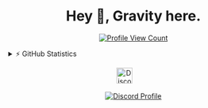 <h1 align="center">Hey 👋, Gravity here.</h1>

<p align="center">
  <a href="https://github.com/GravityScriptsV2">
    <img src="https://komarev.com/ghpvc/?username=GravityScriptsV2&style=flat-square&label=Profile%20Views&logo=github" alt="Profile View Count"/>
  </a>
</p>

<details>
  <summary>⚡ GitHub Statistics</summary> 
  <img src="https://github-readme-stats.vercel.app/api/top-langs/?username=GravityScriptsV2&layout=compact&theme=tokyonight" />
  <img src="https://github-readme-stats.vercel.app/api?username=GravityScriptsV2&count_private=true&show_icons=true&theme=tokyonight" />
  <img src="http://github-readme-streak-stats.herokuapp.com?user=GravityScriptsV2&theme=tokyonight&hide_border=true)" />
  <img src="https://github-profile-trophy.vercel.app/?username=GravityScriptsV2&theme=dracula" />
</details>

<p align="center">
<a href="https://discord.com/users/173557815326015488" target="_blank"><img alt="Discord" title="Discord" height="32" width="32" src="https://raw.githubusercontent.com/peterthehan/peterthehan/master/assets/discord.svg"></a>&nbsp;&nbsp;&nbsp;&nbsp;&nbsp;&nbsp;&nbsp;&nbsp;&nbsp;
</p>
<p align="center">
  <a href="https://discord.com/users/173557815326015488">
    <img src="https://lanyard-profile-readme.vercel.app/api/173557815326015488?bg=0a0f16" alt="Discord Profile"/>
  </a>
</p>
